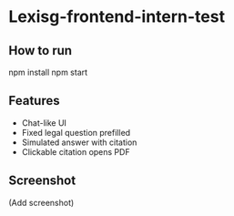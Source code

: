 # Lexisg-frontend-intern-test

## How to run
npm install
npm start

## Features
- Chat-like UI
- Fixed legal question prefilled
- Simulated answer with citation
- Clickable citation opens PDF

## Screenshot
(Add screenshot)
